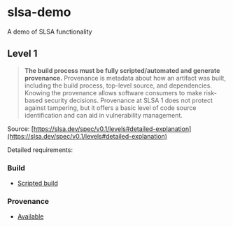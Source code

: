 # slsa-demo
A demo of SLSA functionality

## Level 1

> **The build process must be fully scripted/automated and generate
> provenance.** Provenance is metadata about how an artifact was built,
> including the build process, top-level source, and dependencies. Knowing the
> provenance allows software consumers to make risk-based security decisions.
> Provenance at SLSA 1 does not protect against tampering, but it offers a basic
> level of code source identification and can aid in vulnerability management.

Source: [https://slsa.dev/spec/v0.1/levels#detailed-explanation](https://slsa.dev/spec/v0.1/levels#detailed-explanation)

Detailed requirements:

### Build
- [Scripted build](https://slsa.dev/spec/v0.1/requirements#scripted-build)

### Provenance
- [Available](https://slsa.dev/spec/v0.1/requirements#available)

